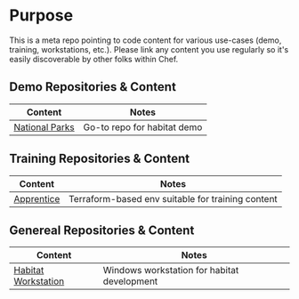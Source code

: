 # Purpose

This is a meta repo pointing to code content for various use-cases (demo, training, workstations, etc.).  Please link any content you use regularly so it's easily discoverable by other folks within Chef.

## Demo Repositories & Content

| Content | Notes |
| ------- | ----- |
| [National Parks](https://github.com/chef-cft/national-parks-demo) | Go-to repo for habitat demo |

## Training Repositories & Content

| Content | Notes |
| ------- | ----- |
| [Apprentice](https://github.com/chef-cft/apprentice-chef) | Terraform-based env suitable for training content |

## Genereal Repositories & Content

| Content | Notes |
| ------- | ----- |
| [Habitat Workstation](https://github.com/chef-cft/habitat_windows_workstation) | Windows workstation for habitat development |
